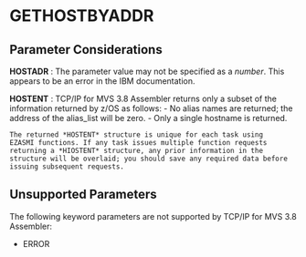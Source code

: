 GETHOSTBYADDR
=============

Parameter Considerations
------------------------

**HOSTADR**
:   The parameter value may not be specified as a *number*. This appears
    to be an error in the IBM documentation.

**HOSTENT**
:   TCP/IP for MVS 3.8 Assembler returns only a subset of the
    information returned by z/OS as follows:
    -   No alias names are returned; the address of the alias_list will
        be zero.
    -   Only a single hostname is returned.

    The returned *HOSTENT* structure is unique for each task using
    EZASMI functions. If any task issues multiple function requests
    returning a *HIOSTENT* structure, any prior information in the
    structure will be overlaid; you should save any required data before
    issuing subsequent requests.

Unsupported Parameters
----------------------

The following keyword parameters are not supported by TCP/IP for MVS 3.8
Assembler:

-   ERROR
